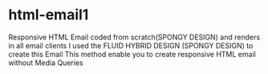 # html-email1
Responsive HTML Email coded from scratch(SPONGY DESIGN) and renders in all email clients
I used the FLUID HYBRID DESIGN (SPONGY DESIGN) to create this Email
This method enable you to create responsive HTML email without Media Queries